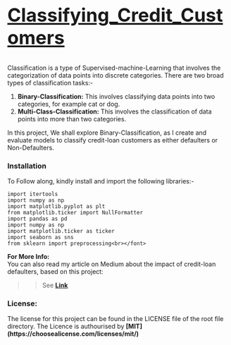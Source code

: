 # <u><h2>Classifying_Credit_Customers</h2></u>

Classification is a type of Supervised-machine-Learning that involves the categorization of data points into discrete categories. There are two broad types of classification tasks:-
1. <b>Binary-Classification:</b> This involves classifying data points into two categories, for example cat or dog.
2. <b>Multi-Class-Classification:</b> This involves the classification of data points into more than two categories.

In this project, 
We shall explore Binary-Classification, as I create and evaluate models to classify credit-loan customers as either defaulters or Non-Defaulters.

<b><h3>Installation</h3></b>
To Follow along, kindly install and import the following libraries:-
```
import itertools
import numpy as np
import matplotlib.pyplot as plt
from matplotlib.ticker import NullFormatter
import pandas as pd
import numpy as np
import matplotlib.ticker as ticker
import seaborn as sns
from sklearn import preprocessing<br></font>
```

<b>For More Info:</b><br>
You can also read my article on Medium about the impact of credit-loan defaulters, based on this project:
>> See <b>[Link](https://medium.com/towards-artificial-intelligence/classifying-credit-loan-customers-35e4a18dd24)</b>

<h3><b>License:</b></h3>
The license for this project can be found in the LICENSE file of the root file directory. The Licence is authourised by <b>[MIT](https://choosealicense.com/licenses/mit/)</b>
